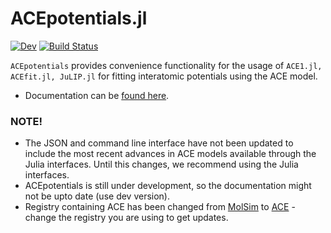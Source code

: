 # ACEpotentials.jl

[![Dev](https://img.shields.io/badge/docs-dev-blue.svg)](https://acesuit.github.io/ACEpotentials.jl/dev)
[![Build Status](https://github.com/acesuit/ACEpotentials.jl/actions/workflows/CI.yml/badge.svg?branch=main)](https://github.com/acesuit/ACEpotentials.jl/actions/workflows/CI.yml?query=branch%3Amain)

`ACEpotentials` provides convenience functionality for the usage of `ACE1.jl, ACEfit.jl, JuLIP.jl` for fitting interatomic potentials using the ACE model.

- Documentation can be [found here](https://acesuit.github.io/ACEpotentials.jl/dev).

### NOTE!

- The JSON and command line interface have not been updated to include the most recent advances in ACE models available through the Julia interfaces. Until this changes, we recommend using the Julia interfaces. 
- ACEpotentials is still under development, so the documentation might not be upto date (use dev version).
- Registry containing ACE has been changed from [MolSim](https://github.com/JuliaMolSim/MolSim) to [ACE](https://github.com/ACEsuit/ACEregistry) - change the registry you are using to get updates.
